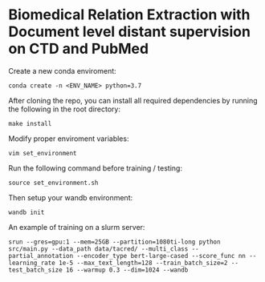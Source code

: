 # Biomedical Relation Extraction with Document level distant supervision on CTD and PubMed

Create a new conda enviroment:

```
conda create -n <ENV_NAME> python=3.7
```

After cloning the repo, you can install all required dependencies by running the following in the root directory:

```
make install
```

Modify proper enviroment variables:

```
vim set_environment
```

Run the following command before training / testing:

```
source set_environment.sh
```

Then setup your wandb environment:

```
wandb init
```

An example of training on a slurm server:

```
srun --gres=gpu:1 --mem=25GB --partition=1080ti-long python src/main.py --data_path data/tacred/ --multi_class --partial_annotation --encoder_type bert-large-cased --score_func nn --learning_rate 1e-5 --max_text_length=128 --train_batch_size=2 --test_batch_size 16 --warmup 0.3 --dim=1024 --wandb
```
